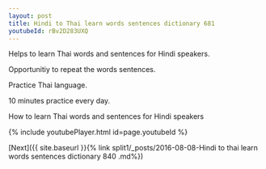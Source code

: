 ```yaml
---
layout: post
title: Hindi to Thai learn words sentences dictionary 681 
youtubeId: rBv2D283UXQ
---
```

 
 
Helps to learn Thai words and sentences for Hindi speakers.

Opportunitiy to repeat the words sentences. 

Practice Thai language. 
 
10 minutes practice every day. 
 
How to learn Thai words and sentences for Hindi speakers 
 
{% include youtubePlayer.html id=page.youtubeId %}
 
 
[Next]({{ site.baseurl }}{% link  split1/_posts/2016-08-08-Hindi to thai learn words sentences dictionary 840 .md%})
 
